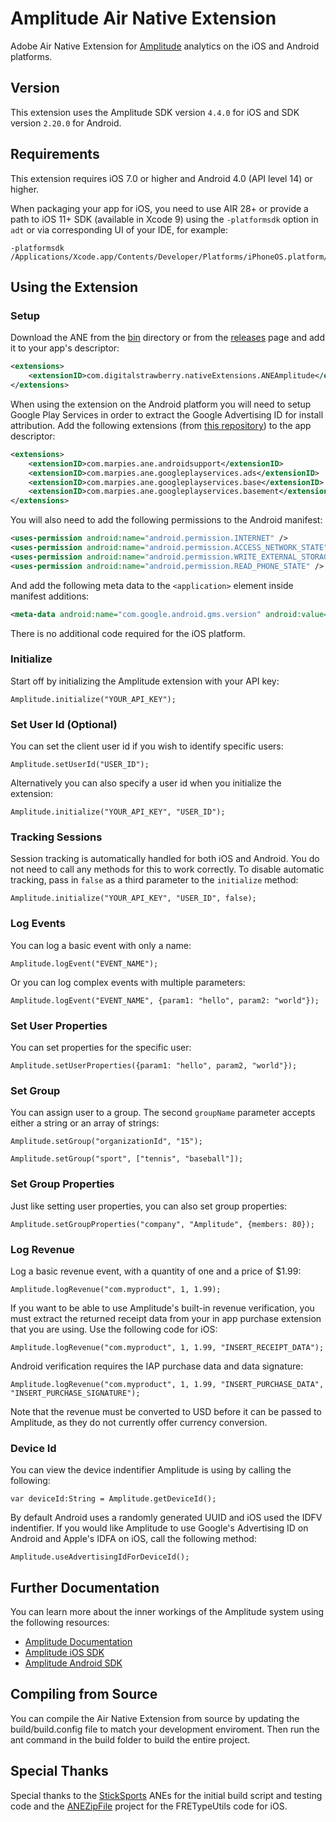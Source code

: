 # Amplitude Air Native Extension

Adobe Air Native Extension for [Amplitude](https://amplitude.com/) analytics on the iOS and Android platforms.

## Version

This extension uses the Amplitude SDK version `4.4.0` for iOS and SDK version `2.20.0` for Android.

## Requirements

This extension requires iOS 7.0 or higher and Android 4.0 (API level 14) or higher.

When packaging your app for iOS, you need to use AIR 28+ or provide a path to iOS 11+ SDK (available in Xcode 9) using the `-platformsdk` option in `adt` or via corresponding UI of your IDE, for example:

```
-platformsdk /Applications/Xcode.app/Contents/Developer/Platforms/iPhoneOS.platform/Developer/SDKs/iPhoneOS11.2.sdk
```

## Using the Extension

### Setup

Download the ANE from the [bin](bin/) directory or from the [releases](../../releases/) page and add it to your app's descriptor:

```xml
<extensions>
    <extensionID>com.digitalstrawberry.nativeExtensions.ANEAmplitude</extensionID>
</extensions>
```

When using the extension on the Android platform you will need to setup Google Play Services in order to extract the Google Advertising ID for install attribution. Add the following extensions (from [this repository](https://github.com/marpies/android-dependency-anes/releases/)) to the app descriptor:

```xml
<extensions>
    <extensionID>com.marpies.ane.androidsupport</extensionID>
    <extensionID>com.marpies.ane.googleplayservices.ads</extensionID>
    <extensionID>com.marpies.ane.googleplayservices.base</extensionID>
    <extensionID>com.marpies.ane.googleplayservices.basement</extensionID>
</extensions>
```

You will also need to add the following permissions to the Android manifest:

```xml
<uses-permission android:name="android.permission.INTERNET" />
<uses-permission android:name="android.permission.ACCESS_NETWORK_STATE" />
<uses-permission android:name="android.permission.WRITE_EXTERNAL_STORAGE"/>
<uses-permission android:name="android.permission.READ_PHONE_STATE" />
```

And add the following meta data to the `<application>` element inside manifest additions:

```xml
<meta-data android:name="com.google.android.gms.version" android:value="@integer/google_play_services_version" />
```

There is no additional code required for the iOS platform.

### Initialize

Start off by initializing the Amplitude extension with your API key:

```as3
Amplitude.initialize("YOUR_API_KEY");
```

### Set User Id (Optional)

You can set the client user id if you wish to identify specific users:

```as3
Amplitude.setUserId("USER_ID");
```

Alternatively you can also specify a user id when you initialize the extension:

```as3
Amplitude.initialize("YOUR_API_KEY", "USER_ID");
```

### Tracking Sessions

Session tracking is automatically handled for both iOS and Android. You do not need to call any methods for this to work correctly. To disable automatic tracking, pass in `false` as a third parameter to the `initialize` method:

```as3
Amplitude.initialize("YOUR_API_KEY", "USER_ID", false);
```

### Log Events

You can log a basic event with only a name:

```as3
Amplitude.logEvent("EVENT_NAME");
```

Or you can log complex events with multiple parameters:

```as3
Amplitude.logEvent("EVENT_NAME", {param1: "hello", param2: "world"});
```

### Set User Properties

You can set properties for the specific user:

```as3
Amplitude.setUserProperties({param1: "hello", param2, "world"});
```

### Set Group

You can assign user to a group. The second `groupName` parameter accepts either a string or an array of strings:

```as3
Amplitude.setGroup("organizationId", "15");

Amplitude.setGroup("sport", ["tennis", "baseball"]);
```

### Set Group Properties

Just like setting user properties, you can also set group properties:

```as3
Amplitude.setGroupProperties("company", "Amplitude", {members: 80});
```

### Log Revenue

Log a basic revenue event, with a quantity of one and a price of $1.99:

```as3
Amplitude.logRevenue("com.myproduct", 1, 1.99);
```

If you want to be able to use Amplitude's built-in revenue verification, you must extract the returned receipt data from your in app purchase extension that you are using. Use the following code for iOS:

```as3
Amplitude.logRevenue("com.myproduct", 1, 1.99, "INSERT_RECEIPT_DATA");
```

Android verification requires the IAP purchase data and data signature:

```as3
Amplitude.logRevenue("com.myproduct", 1, 1.99, "INSERT_PURCHASE_DATA", "INSERT_PURCHASE_SIGNATURE");
```

Note that the revenue must be converted to USD before it can be passed to Amplitude, as they do not currently offer currency conversion.


### Device Id

You can view the device indentifier Amplitude is using by calling the following:

```as3
var deviceId:String = Amplitude.getDeviceId();
```

By default Android uses a randomly generated UUID and iOS used the IDFV indentifier. If you would like Amplitude to use Google's Advertising ID on Android and Apple's IDFA on iOS, call the following method:

```as3
Amplitude.useAdvertisingIdForDeviceId();
```

## Further Documentation

You can learn more about the inner workings of the Amplitude system using the following resources:

* [Amplitude Documentation](https://amplitude.com/docs)
* [Amplitude iOS SDK](https://github.com/amplitude/Amplitude-iOS)
* [Amplitude Android SDK](https://github.com/amplitude/Amplitude-Android)

## Compiling from Source

You can compile the Air Native Extension from source by updating the build/build.config file to match your development enviroment. Then run the ant command in the build folder to build the entire project.

## Special Thanks

Special thanks to the [StickSports](https://github.com/StickSports/) ANEs for the initial build script and testing code and the [ANEZipFile](https://github.com/xperiments/ANEZipFile) project for the FRETypeUtils code for iOS.
